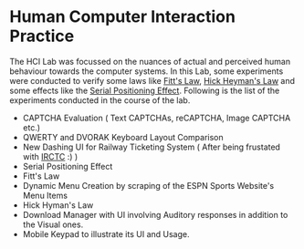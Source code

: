 Human Computer Interaction Practice
=====

The HCI Lab was focussed on the nuances of actual and perceived human behaviour towards the computer systems.
In this Lab, some experiments were conducted to verify some laws like [Fitt's Law](http://en.wikipedia.org/wiki/Fitts's_law), [Hick Heyman's Law](http://en.wikipedia.org/wiki/Hick's_law) and some effects like the [Serial Positioning Effect](http://en.wikipedia.org/wiki/Serial_position_effect). Following is the list of the experiments conducted in the course of the lab.

* CAPTCHA Evaluation ( Text CAPTCHAs, reCAPTCHA, Image CAPTCHA etc.)
* QWERTY and DVORAK Keyboard Layout Comparison
* New Dashing UI for Railway Ticketing System ( After being frustated with [IRCTC](https://www.irctc.co.in/) :) )
* Serial Positioning Effect
* Fitt's Law
* Dynamic Menu Creation by scraping of the ESPN Sports Website's Menu Items
* Hick Hyman's Law
* Download Manager with UI involving Auditory responses in addition to the Visual ones.
* Mobile Keypad to illustrate its UI and Usage.
